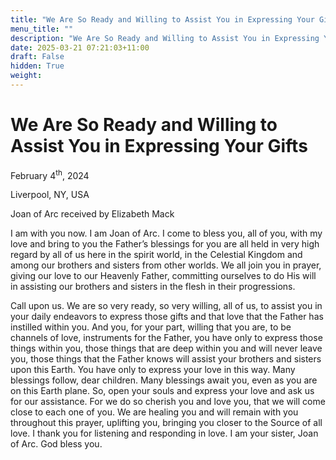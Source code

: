 ```yaml
---
title: "We Are So Ready and Willing to Assist You in Expressing Your Gifts"
menu_title: ""
description: "We Are So Ready and Willing to Assist You in Expressing Your Gifts"
date: 2025-03-21 07:21:03+11:00
draft: False
hidden: True
weight:
---
```

# We Are So Ready and Willing to Assist You in Expressing Your Gifts

February 4<sup>th</sup>, 2024

Liverpool, NY, USA

Joan of Arc received by Elizabeth Mack

I am with you now. I am Joan of Arc. I come to bless you, all of you, with my love and bring to you the Father’s blessings for you are all held in very high regard by all of us here in the spirit world, in the Celestial Kingdom and among our brothers and sisters from other worlds. We all join you in prayer, giving our love to our Heavenly Father, committing ourselves to do His will in assisting our brothers and sisters in the flesh in their progressions.

Call upon us. We are so very ready, so very willing, all of us, to assist you in your daily endeavors to express those gifts and that love that the Father has instilled within you. And you, for your part, willing that you are, to be channels of love, instruments for the Father, you have only to express those things within you, those things that are deep within you and will never leave you, those things that the Father knows will assist your brothers and sisters upon this Earth. You have only to express your love in this way. Many blessings follow, dear children. Many blessings await you, even as you are on this Earth plane. So, open your souls and express your love and ask us for our assistance. For we do so cherish you and love you, that we will come close to each one of you. We are healing you and will remain with you throughout this prayer, uplifting you, bringing you closer to the Source of all love. I thank you for listening and responding in love. I am your sister, Joan of Arc. God bless you.
